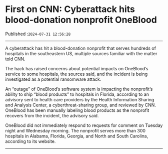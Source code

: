 # First on CNN: Cyberattack hits blood-donation nonprofit OneBlood

Published :`2024-07-31 12:56:28`

---

A cyberattack has hit a blood-donation nonprofit that serves hundreds of hospitals in the southeastern US, multiple sources familiar with the matter told CNN.

The hack has raised concerns about potential impacts on OneBlood’s service to some hospitals, the sources said, and the incident is being investigated as a potential ransomware attack.

An “outage” of OneBlood’s software system is impacting the nonprofit’s ability to ship “blood products” to hospitals in Florida, according to an advisory sent to health care providers by the Health Information Sharing and Analysis Center, a cyberthreat-sharing group, and reviewed by CNN. OneBlood has been manually labeling blood products as the nonprofit recovers from the incident, the advisory said.

OneBlood did not immediately respond to requests for comment on Tuesday night and Wednesday morning. The nonprofit serves more than 300 hospitals in Alabama, Florida, Georgia, and North and South Carolina, according to its website.

---

